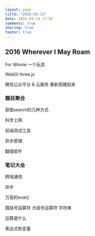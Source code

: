 ```yaml
---
layout: page
title: "2016-03-14"
date: 2016-03-14 17:02
comments: true
sharing: true
footer: true
---
```


## 2016 Wherever I May Roam

For Winnie 一个玩具

WebGl three.js

微信公众平台 & 云服务 重新搭建起来

### 题目聚合

获取search的几种方式

科学上网

前端测试工具

异步原理

翻墙软件

### 笔记大全

跨域通信

异步

万恶的eval()

圆括号运算符 大括号运算符 字符串

运算是什么

表达式和变量
